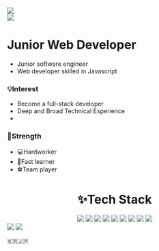 <img src="https://capsule-render.vercel.app/api?type=wave&color=auto&height=300&section=header&text=Minjae Jung &fontSize=90" />
<div>
  <a href="https://hits.seeyoufarm.com"><img src="https://hits.seeyoufarm.com/api/count/incr/badge.svg?url=https%3A%2F%2Fgithub.com%2Fgjbae1212%2Fhit-counter&count_bg=%2379C83D&title_bg=%23555555&icon=&icon_color=%23E7E7E7&title=hits&edge_flat=false"/></a>
</div>

<div>
  <h1>Junior Web Developer </h1>
  <ul>
  <li>Junior software engineer</li>
  <li>Web developer skilled in Javascript</li>
  </ul>
</div>

<div>
  <h3>💡Interest</h3>
  <ul>
    <li>Become a full-stack developer</li>
    <li>Deep and Broad Technical Experience</li>
    <li></li>
  </ul>
</div>

<div>
  <h3>💪Strength</h3>
  <ul>
    <li>💻Hardworker</li>
    <li>🚀Fast learner</li>
    <li>⚽️Team player</li>
  </ul>
</div>

<center><div>
  <h1>✨Tech Stack</h1>
    <img src="https://img.shields.io/badge/Python-3766AB?style=flat-square&logo=Python&logoColor=white"/></a>
    <img src="https://img.shields.io/badge/Java-007396?style=flat-square&logo=Java&logoColor=white"/></a>
    <img src="https://img.shields.io/badge/JavaScript-F7DF1E?style=flat-square&logo=JavaScript&logoColor=white"/></a>
    <img src="https://img.shields.io/badge/C++-00599C?style=flat-square&logo=C%2B%2B&logoColor=white"/></a>
    <img src="https://img.shields.io/badge/HTML5-E34F26?style=flat-square&logo=HTML5&logoColor=white"/></a>
    <img src="https://img.shields.io/badge/CSS3-1572B6?style=flat-square&logo=CSS3&logoColor=white"/></a>
    <img src="https://img.shields.io/badge/Spring-6DB33F?style=flat-square&logo=Spring&logoColor=white"/></a>
    <img src="https://img.shields.io/badge/jQuery-0769AD?style=flat-square&logo=jQuery&logoColor=white"/></a>
    <img src="https://img.shields.io/badge/MySQL-4479A1?style=flat-square&logo=MySQL&logoColor=white"/></a>
</div></center>

<div>
<img src="https://img.shields.io/badge/Instagram-E4405F?style=flat-square&logo=Instagram&logoColor=white"/></a>
<img src="https://img.shields.io/badge/Blog-36465D?style=flat-square&logo=Tumblr&logoColor=white"/></a>
</div>

🇰🇷🇯🇵
